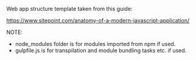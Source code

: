 
Web app structure template taken from this guide:

https://www.sitepoint.com/anatomy-of-a-modern-javascript-application/


NOTE: 
- node_modules folder is for modules imported from npm if used.
- gulpfile.js is for transpilation and module bundling tasks etc. if used.
